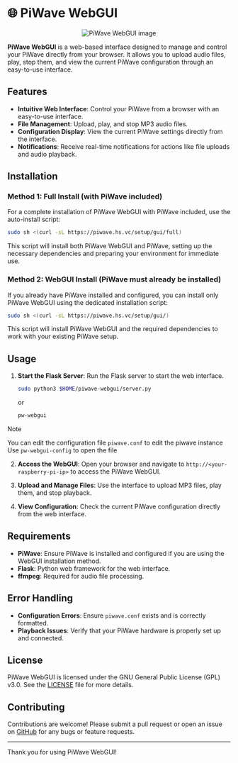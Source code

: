 # 🌐 PiWave WebGUI

<div align=center>

![PiWave WebGUI image](https://piwave.hs.vc/static/img/logo.png)

</div>

**PiWave WebGUI** is a web-based interface designed to manage and control your PiWave directly from your browser. It allows you to upload audio files, play, stop them, and view the current PiWave configuration through an easy-to-use interface.

## Features

- **Intuitive Web Interface**: Control your PiWave from a browser with an easy-to-use interface.
- **File Management**: Upload, play, and stop MP3 audio files.
- **Configuration Display**: View the current PiWave settings directly from the interface.
- **Notifications**: Receive real-time notifications for actions like file uploads and audio playback.

## Installation

### Method 1: Full Install (with PiWave included)

For a complete installation of PiWave WebGUI with PiWave included, use the auto-install script:

```bash
sudo sh <(curl -sL https://piwave.hs.vc/setup/gui/full)
```

This script will install both PiWave WebGUI and PiWave, setting up the necessary dependencies and preparing your environment for immediate use.

### Method 2: WebGUI Install (PiWave must already be installed)

If you already have PiWave installed and configured, you can install only PiWave WebGUI using the dedicated installation script:

```bash
sudo sh <(curl -sL https://piwave.hs.vc/setup/gui/)
```

This script will install PiWave WebGUI and the required dependencies to work with your existing PiWave setup.

## Usage

1. **Start the Flask Server**: Run the Flask server to start the web interface.
   
   ```bash
   sudo python3 $HOME/piwave-webgui/server.py
   ```
   or
   ```bash
   pw-webgui
   ```

> [!NOTE]
> You can edit the configuration file `piwave.conf` to edit the piwave instance  
> Use `pw-webgui-config` to open the file

2. **Access the WebGUI**: Open your browser and navigate to `http://<your-raspberry-pi-ip>` to access the PiWave WebGUI.

3. **Upload and Manage Files**: Use the interface to upload MP3 files, play them, and stop playback.

4. **View Configuration**: Check the current PiWave configuration directly from the web interface.

## Requirements

- **PiWave**: Ensure PiWave is installed and configured if you are using the WebGUI installation method.
- **Flask**: Python web framework for the web interface.
- **ffmpeg**: Required for audio file processing.

## Error Handling

- **Configuration Errors**: Ensure `piwave.conf` exists and is correctly formatted.
- **Playback Issues**: Verify that your PiWave hardware is properly set up and connected.

## License

PiWave WebGUI is licensed under the GNU General Public License (GPL) v3.0. See the [LICENSE](LICENSE) file for more details.

## Contributing

Contributions are welcome! Please submit a pull request or open an issue on [GitHub](https://github.com/douxxu/piwave-webgui/issues) for any bugs or feature requests.

---

Thank you for using PiWave WebGUI!
